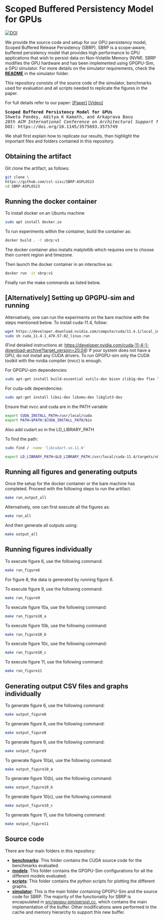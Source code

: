 # Scoped Buffered Persistency Model for GPUs
[![DOI](https://zenodo.org/badge/553858319.svg)](https://zenodo.org/badge/latestdoi/553858319)

We provide the source code and setup for our GPU persistency model, Scoped Buffered Release Persistency (SBRP). SBRP is a scope-aware, buffered persistency model that provides high performance to GPU applications that wish to persist data on Non-Volatile Memory (NVM). SBRP modifies the GPU hardware and has been implemented using GPGPU-Sim, a GPU simulator. For more details on the simulator requirements, check the **[README](simulator/README.md)** in the simulator folder.

This repository consists of the source code of the simulator, benchmarks used for evaluation and all scripts needed to replicate the figures in the paper. 

For full details refer to our paper: [[Paper]](https://akkamath.github.io/files/ASPLOS23_SBRP.pdf) [[Video]](https://www.youtube.com/watch?v=g2LdLBIDww8)
<pre>
<b>Scoped Buffered Persistency Model for GPUs</b>
Shweta Pandey, Aditya K Kamath, and Arkaprava Basu
<i>28th ACM International Conference on Architectural Support for Programming Languages and Operating Systems, Volume 2 (ASPLOS), 2023</i>
DOI: https://doi.org/10.1145/3575693.3575749 
</pre>

We shall first explain how to replicate our results, then highlight the important files and folders contained in this repository.

## Obtaining the artifact

Git clone the artifact, as follows: 

```bash
git clone \
https://github.com/csl-iisc/SBRP-ASPLOS23
cd SBRP-ASPLOS23
```


## Running the docker container
To install docker on an Ubuntu machine 

```bash
sudo apt install docker.io
```
To run experiments within the container, build the container as:

```bash
docker build . -t sbrp:v1
```

The docker container also installs matplotlib which requires one to choose their current region and timezone. 

Then launch the docker container in an interactive as: 

```bash
docker run -it sbrp:v1
```
Finally run the make commands as listed below. 

## [Alternatively] Setting up GPGPU-sim and running

Alternatively, one can run the experiments on the bare machine with the steps mentioned below.
To install cuda-11.4, follow:

```bash
wget https://developer.download.nvidia.com/compute/cuda/11.4.1/local_installers/cuda_11.4.1_470.57.02_linux.run
sudo sh cuda_11.4.1_470.57.02_linux.run
```

(Find detailed instructions at: https://developer.nvidia.com/cuda-11-4-1-download-archive?target_version=20.04) 
If your system does not have a GPU, do not install any CUDA drivers.
To run GPGPU-sim only the CUDA toolkit with the nvidia compiler (nvcc) is enough.  

For GPGPU-sim dependencies: 
```bash
sudo apt-get install build-essential xutils-dev bison zlib1g-dev flex libglu1-mesa-dev 
```
For cuda-sdk dependencies: 
```bash
sudo apt-get install libxi-dev libxmu-dev libglut3-dev 
```

Ensure that nvcc and cuda are in the PATH variable 
```bash
export CUDA_INSTALL_PATH=/usr/local/cuda
export PATH=$PATH:$CUDA_INSTALL_PATH/bin
```

Also add cudart.so in the LD_LIBRARY_PATH

To find the path: 
```bash
sudo find / -name 'libcudart.so.11.0'
```

```bash
export LD_LIBRARY_PATH=$LD_LIBRARY_PATH:/usr/local/cuda-11.4/targets/x86_64-linux/lib
```

## Running all figures and generating outputs 

Once the setup for the docker container or the bare machine has completed. 
Proceed with the following steps to run the artifact. 

```bash
make run_output_all 
```
Alternatively, one can first execute all the figures as: 
```bash
make run_all
```
And then generate all outputs using: 
```bash
make output_all
```

## Running figures individually

To execute figure 6, use the following command: 
```bash
make run_figure6
```

For figure 8, the data is generated by running figure 6. 

To execute figure 9, use the following command: 
```bash
make run_figure9
```

To execute figure 10a, use the following command: 
```bash
make run_figure10_a
```

To execute figure 10b, use the following command: 
```bash
make run_figure10_b
```

To execute figure 10c, use the following command: 
```bash
make run_figure10_c
```

To execute figure 11, use the following command: 
```bash
make run_figure11
```


## Generating output CSV files and graphs individually
To generate figure 6, use the following command: 
```bash
make output_figure6
```
To generate figure 8, use the following command: 
```bash
make output_figure8
```
To generate figure 9, use the following command: 
```bash
make output_figure9
```
To generate figure 10(a), use the following command: 
```bash
make output_figure10_a
```
To generate figure 10(b), use the following command: 
```bash
make output_figure10_b
```
To generate figure 10(c), use the following command: 
```bash
make output_figure10_c
```

To generate figure 11, use the following command: 
```bash
make output_figure11
```


## Source code
There are four main folders in this repository:
- **[benchmarks](benchmarks/)**: This folder contains the CUDA source code for the benchmarks evaluated. 
- **[models](models/)**: This folder contains the GPGPU-Sim configurations for all the different models evaluated.
- **[scripts](scripts/)**: This folder contains the python scripts for plotting the different graphs.
- **[simulator](simulator/)**: This is the main folder containing GPGPU-Sim and the source code for SBRP. The majority of the functionality for SBRP is encapsulated in [src/gpgpu-sim/persist.cc](simulator/src/gpgpu-sim/persist.cc), which contains the main implementation of the buffer. Other modifications were performed in the cache and memory hierarchy to support this new buffer.
